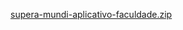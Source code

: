 [supera-mundi-aplicativo-faculdade.zip](https://github.com/user-attachments/files/17708335/supera-mundi-aplicativo-faculdade.zip)
